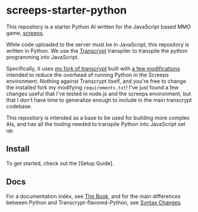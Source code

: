 screeps-starter-python
======================

This repository is a starter Python AI written for the JavaScript based MMO
game, [screeps](https://screeps.com).

While code uploaded to the server must be in JavaScript, this repository is
written in Python. We use the [Transcrypt](https://github.com/QQuick/Transcrypt)
transpiler to transpile the python programming into JavaScript.

Specifically, it uses [my fork of
transcrypt](https://github.com/daboross/Transcrypt) built with [a few
modifications](https://github.com/daboross/Transcrypt/commits/screeps-safe-modifications)
intended to reduce the overhead of running Python in the Screeps
environment. Nothing against Transcrypt itself, and you're free to change the
installed fork my modifying `requirements.txt`! I've just found a few changes
useful that I've tested in node.js and the screeps environment, but that I don't
have time to generalize enough to include in the main transcrypt codebase.

This repository is intended as a base to be used for building more complex AIs,
and has all the tooling needed to transpile Python into JavaScript set up.

## Install

To get started, check out the [Setup Guide].

## Docs

For a documentation index, see [The
Book](https://daboross.gitbooks.io/screeps-starter-python/), and for the
main differences between Python and Transcrypt-flavored-Python, see [Syntax
Changes](https://daboross.gitbooks.io/screeps-starter-python/syntax-changes/).
